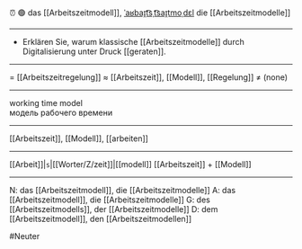 ⏰ 🟢 das [[Arbeitszeitmodell]], [ˈaʁbaɪ̯t͡sˌt͡saɪ̯tmoˌdɛl](https://youglish.com/pronounce/Arbeitszeitmodell/german)
die [[Arbeitszeitmodelle]]

---
- Erklären Sie, warum klassische [[Arbeitszeitmodelle]] durch Digitalisierung unter Druck [[geraten]].

---
= [[Arbeitszeitregelung]]
≈ [[Arbeitszeit]], [[Modell]], [[Regelung]]
≠ (none)

---
working time model  
модель рабочего времени

---
[[Arbeitszeit]], [[Modell]], [[arbeiten]]

---
[[Arbeit]]|`s`|[[Worter/Z/zeit]]|[[modell]]
[[Arbeitszeit]] + [[Modell]]


---
N: das [[Arbeitszeitmodell]], die [[Arbeitszeitmodelle]]
A: das [[Arbeitszeitmodell]], die [[Arbeitszeitmodelle]]
G: des [[Arbeitszeitmodells]], der [[Arbeitszeitmodelle]]
D: dem [[Arbeitszeitmodell]], den [[Arbeitszeitmodellen]]


#Neuter 